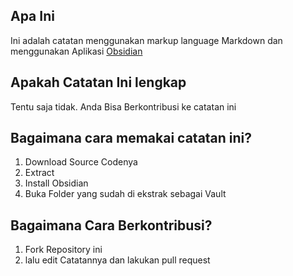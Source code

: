 
## Apa Ini

Ini adalah catatan menggunakan markup language Markdown dan menggunakan Aplikasi [Obsidian](https://obsidian.md/)

## Apakah Catatan Ini lengkap
Tentu saja tidak. Anda Bisa Berkontribusi ke catatan ini

## Bagaimana cara memakai catatan ini?

1. Download Source Codenya
2. Extract
3. Install Obsidian
4. Buka Folder yang sudah di ekstrak sebagai Vault



## Bagaimana Cara Berkontribusi?

1. Fork Repository ini
2. lalu edit Catatannya dan lakukan pull request